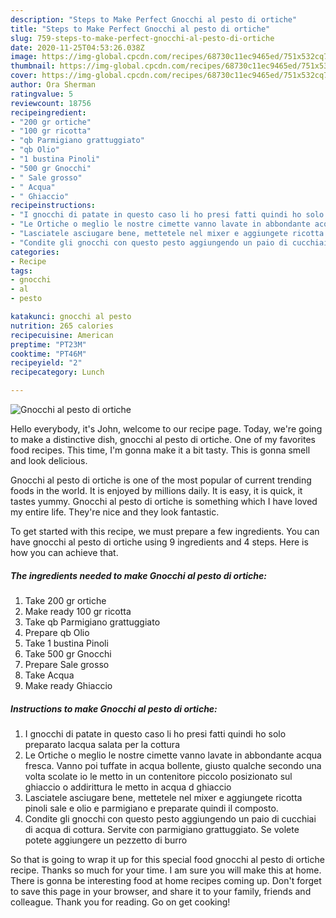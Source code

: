 ```yaml
---
description: "Steps to Make Perfect Gnocchi al pesto di ortiche"
title: "Steps to Make Perfect Gnocchi al pesto di ortiche"
slug: 759-steps-to-make-perfect-gnocchi-al-pesto-di-ortiche
date: 2020-11-25T04:53:26.038Z
image: https://img-global.cpcdn.com/recipes/68730c11ec9465ed/751x532cq70/gnocchi-al-pesto-di-ortiche-recipe-main-photo.jpg
thumbnail: https://img-global.cpcdn.com/recipes/68730c11ec9465ed/751x532cq70/gnocchi-al-pesto-di-ortiche-recipe-main-photo.jpg
cover: https://img-global.cpcdn.com/recipes/68730c11ec9465ed/751x532cq70/gnocchi-al-pesto-di-ortiche-recipe-main-photo.jpg
author: Ora Sherman
ratingvalue: 5
reviewcount: 18756
recipeingredient:
- "200 gr ortiche"
- "100 gr ricotta"
- "qb Parmigiano grattuggiato"
- "qb Olio"
- "1 bustina Pinoli"
- "500 gr Gnocchi"
- " Sale grosso"
- " Acqua"
- " Ghiaccio"
recipeinstructions:
- "I gnocchi di patate in questo caso li ho presi fatti quindi ho solo preparato lacqua salata per la cottura"
- "Le Ortiche o meglio le nostre cimette vanno lavate in abbondante acqua fresca. Vanno poi tuffate in acqua bollente, giusto qualche secondo una volta scolate io le metto in un contenitore piccolo posizionato sul ghiaccio o addirittura le metto in acqua d ghiaccio"
- "Lasciatele asciugare bene, mettetele nel mixer e aggiungete ricotta pinoli sale e olio e parmigiano e preparate quindi il composto."
- "Condite gli gnocchi con questo pesto aggiungendo un paio di cucchiai di acqua di cottura. Servite con parmigiano grattuggiato. Se volete potete aggiungere un pezzetto di burro"
categories:
- Recipe
tags:
- gnocchi
- al
- pesto

katakunci: gnocchi al pesto 
nutrition: 265 calories
recipecuisine: American
preptime: "PT23M"
cooktime: "PT46M"
recipeyield: "2"
recipecategory: Lunch

---
```



![Gnocchi al pesto di ortiche](https://img-global.cpcdn.com/recipes/68730c11ec9465ed/751x532cq70/gnocchi-al-pesto-di-ortiche-recipe-main-photo.jpg)

Hello everybody, it's John, welcome to our recipe page. Today, we're going to make a distinctive dish, gnocchi al pesto di ortiche. One of my favorites food recipes. This time, I'm gonna make it a bit tasty. This is gonna smell and look delicious.



Gnocchi al pesto di ortiche is one of the most popular of current trending foods in the world. It is enjoyed by millions daily. It is easy, it is quick, it tastes yummy. Gnocchi al pesto di ortiche is something which I have loved my entire life. They're nice and they look fantastic.


To get started with this recipe, we must prepare a few ingredients. You can have gnocchi al pesto di ortiche using 9 ingredients and 4 steps. Here is how you can achieve that.

<!--inarticleads1-->

##### The ingredients needed to make Gnocchi al pesto di ortiche:

1. Take 200 gr ortiche
1. Make ready 100 gr ricotta
1. Take qb Parmigiano grattuggiato
1. Prepare qb Olio
1. Take 1 bustina Pinoli
1. Take 500 gr Gnocchi
1. Prepare  Sale grosso
1. Take  Acqua
1. Make ready  Ghiaccio




<!--inarticleads2-->

##### Instructions to make Gnocchi al pesto di ortiche:

1. I gnocchi di patate in questo caso li ho presi fatti quindi ho solo preparato lacqua salata per la cottura
1. Le Ortiche o meglio le nostre cimette vanno lavate in abbondante acqua fresca. Vanno poi tuffate in acqua bollente, giusto qualche secondo una volta scolate io le metto in un contenitore piccolo posizionato sul ghiaccio o addirittura le metto in acqua d ghiaccio
1. Lasciatele asciugare bene, mettetele nel mixer e aggiungete ricotta pinoli sale e olio e parmigiano e preparate quindi il composto.
1. Condite gli gnocchi con questo pesto aggiungendo un paio di cucchiai di acqua di cottura. Servite con parmigiano grattuggiato. Se volete potete aggiungere un pezzetto di burro




So that is going to wrap it up for this special food gnocchi al pesto di ortiche recipe. Thanks so much for your time. I am sure you will make this at home. There is gonna be interesting food at home recipes coming up. Don't forget to save this page in your browser, and share it to your family, friends and colleague. Thank you for reading. Go on get cooking!
